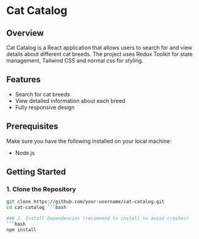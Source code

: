 # Cat Catalog

## Overview

Cat Catalog is a React application that allows users to search for and view details about different cat breeds. The project uses Redux Toolkit for state management, Tailwind CSS and normal css for styling.

## Features

- Search for cat breeds
- View detailed information about each breed
- Fully responsive design

## Prerequisites

Make sure you have the following installed on your local machine:

- Node.js

## Getting Started

### 1. Clone the Repository

```bash
git clone https://github.com/your-username/cat-catalog.git
cd cat-catalog ```bash

### 2. Install Dependencies (recommond to install to avoid crashes)
```bash
npm install
